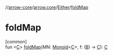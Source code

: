 //[arrow-core](../../../index.md)/[arrow.core](../index.md)/[Either](index.md)/[foldMap](fold-map.md)

# foldMap

[common]\
fun &lt;[C](fold-map.md)&gt; [foldMap](fold-map.md)(MN: [Monoid](../../arrow.typeclasses/-monoid/index.md)&lt;[C](fold-map.md)&gt;, f: ([B](index.md)) -&gt; [C](fold-map.md)): [C](fold-map.md)
